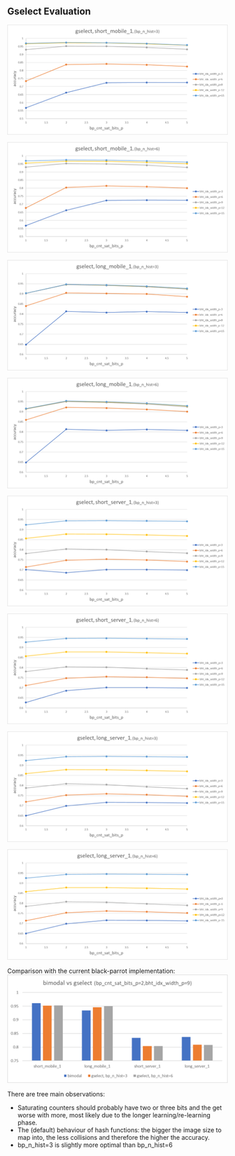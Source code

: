 ## Gselect Evaluation

![](../evaluation/plots/gselect_short_mobile_1_nhist_3.png)

![](../evaluation/plots/gselect_short_mobile_1_nhist_6.png)


![](../evaluation/plots/gselect_long_mobile_1_nhist_3.png)

![](../evaluation/plots/gselect_long_mobile_1_nhist_6.png)

![](../evaluation/plots/gselect_short_server_1_nhist_3.png)

![](../evaluation/plots/gselect_short_server_1_nhist_6.png)

![](../evaluation/plots/gselect_long_server_1_nhist_3.png)

![](../evaluation/plots/gselect_long_server_1_nhist_6.png)

Comparison with the current black-parrot implementation:
![](../evaluation/plots/bimodal_vs_gselect.png)


There are tree main observations:
- Saturating counters should probably have two or three bits and the get worse with more, most likely due to the longer 
learning/re-learning phase.
- The (default) behaviour of hash functions: the bigger the image size to map into, the less collisions 
and therefore the higher the accuracy.
- bp_n_hist=3 is slightly more optimal than bp_n_hist=6

